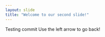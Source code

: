 ```yaml
---
layout: slide
title: "Welcome to our second slide!"
---
```

Testing commit
Use the left arrow to go back!
